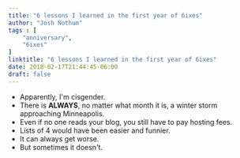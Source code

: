 ```yaml
---
title: "6 lessons I learned in the first year of 6ixes"
author: "Josh Nothum"
tags : [
    "anniversary",
    "6ixes"
]
linktitle: "6 lessons I learned in the first year of 6ixes"
date: 2018-02-17T21:44:45-06:00
draft: false
---
```


* Apparently, I'm cisgender.
* There is **ALWAYS**, no matter what month it is, a winter storm approaching Minneapolis.
* Even if no one reads your blog, you still have to pay hosting fees.
* Lists of 4 would have been easier and funnier.
* It can always get worse.
* But sometimes it doesn't.


